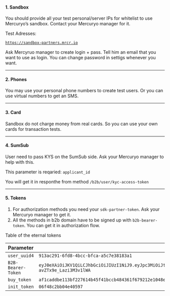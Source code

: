 #### 1. Sandbox

You should provide all your test personal/server IPs for whitelist to use Mercuryo’s sandbox. Contact your Mercuryo manager for it.

Test Adresses:

[`https://sandbox-partners.mrcr.io`](https://sandbox-partners.mrcr.io)

Ask Mercyruo manager to create login + pass. Tell him an email that you want to use as login. You can change password in settigs whenever you want.

***

#### 2. Phones

You may use your personal phone numbers to create test users. Or you can use virtual numbers to get an SMS.

***

#### 3. Card

Sandbox do not charge money from real cards. So you can use your own cards for transaction tests.

***

#### 4. SumSub

User need to pass KYS on the SumSub side. Ask your Mercuryo manager to help with this. 

This parameter is reqaried: `applicant_id`

You will get it in responthe from method `/b2b/user/kyc-access-token`

***

#### 5. Tokens

1. For authorization methods you need your `sdk-partner-token`. Ask your Mercuryo manager to get it.
2. All the methods in b2b domain have to be signed up with `b2b-bearer-token`. You can get it in authorization flow.

Table of the eternal tokens

| Parameter  | Value |
| ------------- | -------------  |
| `user_uuid4` | `913ac291-6fd8-4bcc-bfca-a5c7e38183a1` |
| `B2B-Bearer-Token` | `eyJ0eXAiOiJKV1QiLCJhbGciOiJIUzI1NiJ9.eyJpc3MiOiJtcmNyLmlvIiwiaWF0IjoxNjMxMTk1NDM5LCJqdGkiOiJZaXI3Q1d0RWswSk9nU0UraTlLXC9ZamFydGx2ZmFMZFdnTUpSOVpPWTFQdz0iLCJuYmYiOjE2MzExOTU0NDQsImRhdGEiOnsidXNlcl9pZCI6MzE3NSwiYWRkaXRpb25hbCI6eyJ3aWRnZXRfaWQiOiI0MzczOWQ2Yi02MzIzLTQ0OGEtYWM5Ny01MTVmNWI0MTk1YzMiLCJleGNoYW5nZV9wYXJ0bmVyX2lkIjo3MSwic2RrX3BhcnRuZXJfaWQiOjR9fX0.x5R7p7XqS2eLTsZWUgQWUU-avZTx9e_Lazi3M3v1lWA` |
| `buy_token` | `af1caddbe113bf227614b45f41bccb484361f679212e1048e96e97689600fbb2eyJ0IjoiMTYzMTE5NTQ3NiIsInR0Ijp0cnVlLCJjIjoiVVNEVCIsImEiOiI1Ni4xMTgwNjIiLCJmYyI6IlJVQiIsImZhIjoiNjAwMC4wMCIsImYiOiIxNjQ4LjA1IiwidGYiOiIwIiwic2YiOiIxNjQ4LjA1MDAwMDAwIiwiciI6Ijc3LjU0IiwiY2lkIjoiZGZlOThhMmM4ZjJmMTU0MzdjMDNmMjAyZGQ5NzdkM2UiLCJ3IjoiNDM3MzlkNmItNjMyMy00NDhhLWFjOTctNTE1ZjViNDE5NWMzIiwib3AiOiJidXkiLCJwYSI6ImNhcmQifQ==` |
| `init_token` | `06f48c2bb04e40597` |
